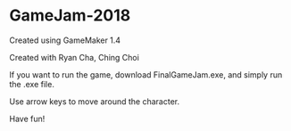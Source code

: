 # GameJam-2018

Created using GameMaker 1.4

Created with Ryan Cha, Ching Choi

If you want to run the game, download FinalGameJam.exe, and simply run the .exe file.

Use arrow keys to move around the character.

Have fun!
